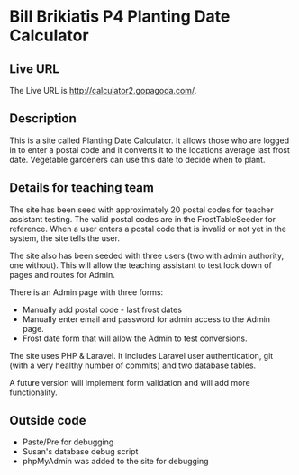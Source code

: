 # Bill Brikiatis P4 Planting Date Calculator

## Live URL
The Live URL is <http://calculator2.gopagoda.com/>.

## Description
This is a site called Planting Date Calculator. It allows those who are logged in to enter a postal code and it converts it to the locations average last frost date. Vegetable gardeners can use this date to decide when to plant.

## Details for teaching team
The site has been seed with approximately 20 postal codes for teacher assistant testing. The valid postal codes are in the FrostTableSeeder for reference. When a user enters a postal code that is invalid or not yet in the system, the site tells the user.

The site also has been seeded with three users (two with admin authority, one without). This will allow the teaching assistant to test lock down of pages and routes for Admin.

There is an Admin page with three forms:
* Manually add postal code - last frost dates
* Manually enter email and password for admin access to the Admin page.
* Frost date form that will allow the Admin to test conversions.

The site uses PHP & Laravel. It includes Laravel user authentication, git (with a very healthy number of commits) and two database tables.

A future version will implement form validation and will add more functionality.

## Outside code
* Paste/Pre for debugging
* Susan's database debug script
* phpMyAdmin was added to the site for debugging


